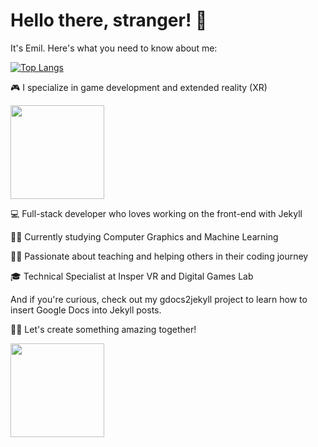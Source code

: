 # Hello there, stranger! 👋

It's Emil. Here's what you need to know about me:

[![Top Langs](https://github-readme-stats.vercel.app/api/top-langs/?username=emilfreme&layout=compact)](https://github.com/emilfreme)

🎮 I specialize in game development and extended reality (XR)

<img src="https://media3.giphy.com/media/xT5LMXA2FClO5yvy80/giphy.gif?cid=ecf05e47nq71ba8jg3dso2dcuq8qjvz1f8p53lnalpqjssb2&rid=giphy.gif" width=150>

💻 Full-stack developer who loves working on the front-end with Jekyll

🧑‍🎓 Currently studying Computer Graphics and Machine Learning

👨‍🏫 Passionate about teaching and helping others in their coding journey

🎓 Technical Specialist at Insper VR and Digital Games Lab

And if you're curious, check out my gdocs2jekyll project to learn how to insert Google Docs into Jekyll posts.

👨‍💻 Let's create something amazing together!

<img src="https://media2.giphy.com/media/zOvBKUUEERdNm/giphy.gif?cid=ecf05e473a4021mchk2yeoclfcv9tse0a6kpgh9w5rherp1s&rid=giphy.gif" width=150>
